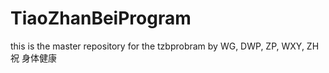 # TiaoZhanBeiProgram
this is the master repository for the tzbprobram by WG, DWP, ZP, WXY, ZH
祝
身体健康
